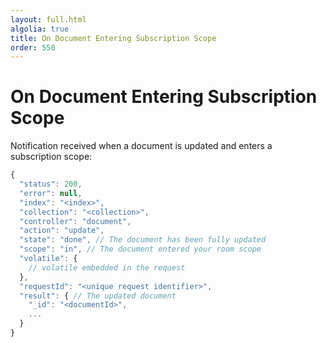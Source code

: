 ```yaml
---
layout: full.html
algolia: true
title: On Document Entering Subscription Scope
order: 550
---
```


# On Document Entering Subscription Scope

Notification received when a document is updated and enters a subscription scope:

```javascript
{
  "status": 200,
  "error": null,
  "index": "<index>",
  "collection": "<collection>",
  "controller": "document",
  "action": "update",
  "state": "done", // The document has been fully updated
  "scope": "in", // The document entered your room scope
  "volatile": {
    // volatile embedded in the request
  },
  "requestId": "<unique request identifier>",
  "result": { // The updated document
    "_id": "<documentId>",
    ...
  }
}
```
